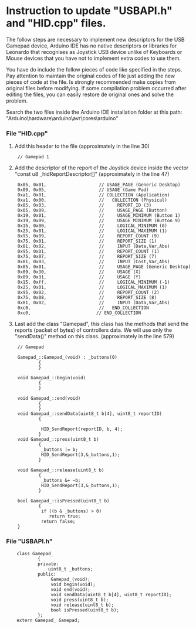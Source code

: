 Instruction to update "USBAPI.h" and "HID.cpp" files. 
==

The follow steps are necessary to implement new descriptors for the USB Gamepad device, Arduino IDE has no native descriptors or libraries for Leonardo that recognises as Joystick USB device unlike of Keyboards or Mouse devices that you have not to implement extra codes to use them.

You have do include the follow pieces of code like specified in the steps. Pay attention to maintain the original codes of file just adding the new pieces of code at the file. Is strongly recommended make copies from original files before modifying. If some compilation problem occurred after editing the files, you can easily restore de original ones and solve the problem.

Search the two files inside the Arduino IDE installation folder at this path:
"Arduino\hardware\arduino\avr\cores\arduino"

### File "HID.cpp"


1) Add this header to the file (approximately in the line 30)
		
		// Gamepad 1
		
2) Add the descriptor of the report of the Joystick device inside the vector "const u8 _hidReportDescriptor[]" (approximately in the line 47)
		
		0x05, 0x01,                    // USAGE_PAGE (Generic Desktop)
		0x09, 0x05,                    // USAGE (Game Pad)
		0xa1, 0x01,                    // COLLECTION (Application)
		0xa1, 0x00,                    //   COLLECTION (Physical)
		0x85, 0x03,                    //     REPORT_ID (3)
		0x05, 0x09,                    //     USAGE_PAGE (Button)
		0x19, 0x01,                    //     USAGE_MINIMUM (Button 1)
		0x19, 0x09,                    //     USAGE_MINIMUM (Button 9)
		0x15, 0x00,                    //     LOGICAL_MINIMUM (0)
		0x25, 0x01,                    //     LOGICAL_MAXIMUM (1)
		0x95, 0x09,                    //     REPORT_COUNT (9)
		0x75, 0x01,                    //     REPORT_SIZE (1)
		0x81, 0x02,                    //     INPUT (Data,Var,Abs)
		0x95, 0x01,                    //     REPORT_COUNT (1)
		0x75, 0x07,                    //     REPORT_SIZE (7)
		0x81, 0x03,                    //     INPUT (Cnst,Var,Abs)
		0x05, 0x01,                    //     USAGE_PAGE (Generic Desktop)
		0x09, 0x30,                    //     USAGE (X)
		0x09, 0x31,                    //     USAGE (Y)
		0x15, 0xff,                    //     LOGICAL_MINIMUM (-1)
		0x25, 0x01,                    //     LOGICAL_MAXIMUM (1)
		0x95, 0x02,                    //     REPORT_COUNT (2)
		0x75, 0x08,                    //     REPORT_SIZE (8)
		0x81, 0x02,                    //     INPUT (Data,Var,Abs)
		0xc0,                          //   END_COLLECTION
		0xc0,                         // END_COLLECTION 
		
		
		
		
3) Last add the class "Gamepad", this class has the methods that send the reports (packet of bytes) of controllers data. We will use only the  "sendData()" method on this class. (approximately in the line 579)
		
		
		// Gamepad

		Gamepad_::Gamepad_(void) : _buttons(0)
				{
				}

		void Gamepad_::begin(void)
				{
				}

		void Gamepad_::end(void)
				{
				}
		void Gamepad_::sendData(uint8_t b[4], uint8_t reportID)
				{
					
				 HID_SendReport(reportID, b, 4);
				}
		void Gamepad_::press(uint8_t b)
				{
				 _buttons |= b;
				 HID_SendReport(3,&_buttons,1);
				}

		void Gamepad_::release(uint8_t b)
				{
				 _buttons &= ~b;
				 HID_SendReport(3,&_buttons,1);
				}

		bool Gamepad_::isPressed(uint8_t b)
				{
				 if ((b & _buttons) > 0) 
					return true;
				 return false;
		}
	
	
	
### File "USBAPI.h"


		class Gamepad_
				{
				private:
					uint8_t _buttons;
				public:
					 Gamepad_(void);
					 void begin(void);
					 void end(void);
					 void sendData(uint8_t b[4], uint8_t reportID);
					 void press(uint8_t b);
					 void release(uint8_t b);
					 bool isPressed(uint8_t b);
				};
		extern Gamepad_ Gamepad;